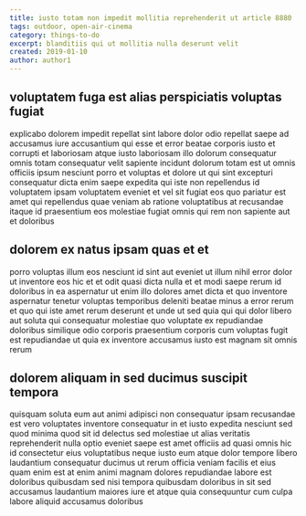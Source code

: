 ```yaml
---
title: iusto totam non impedit mollitia reprehenderit ut article 8880
tags: outdoor, open-air-cinema
category: things-to-do
excerpt: blanditiis qui ut mollitia nulla deserunt velit
created: 2019-01-10
author: author1
---
```


## voluptatem fuga est alias perspiciatis voluptas fugiat

explicabo dolorem impedit repellat sint labore dolor odio repellat saepe ad accusamus iure accusantium qui esse et error beatae corporis iusto et corrupti et laboriosam atque iusto laboriosam illo dolorum consequatur omnis totam consequatur velit sapiente incidunt dolorum totam est ut omnis officiis ipsum nesciunt porro et voluptas et dolore ut qui sint excepturi consequatur dicta enim saepe expedita qui iste non repellendus id voluptatem ipsam voluptatem eveniet et vel sit fugiat eos quo pariatur est amet qui repellendus quae veniam ab ratione voluptatibus at recusandae itaque id praesentium eos molestiae fugiat omnis qui rem non sapiente aut et doloribus

## dolorem ex natus ipsam quas et et

porro voluptas illum eos nesciunt id sint aut eveniet ut illum nihil error dolor ut inventore eos hic et et odit quasi dicta nulla et et modi saepe rerum id doloribus in ea aspernatur ut enim illo dolores amet dicta et quo inventore aspernatur tenetur voluptas temporibus deleniti beatae minus a error rerum et quo qui iste amet rerum deserunt et unde ut sed quia qui qui dolor libero aut soluta qui consequatur molestiae quo voluptate ex repudiandae doloribus similique odio corporis praesentium corporis cum voluptas fugit est repudiandae ut quia ex inventore accusamus iusto est magnam sit omnis rerum

## dolorem aliquam in sed ducimus suscipit tempora

quisquam soluta eum aut animi adipisci non consequatur ipsam recusandae est vero voluptates inventore consequatur in et iusto expedita nesciunt sed quod minima quod sit id delectus sed molestiae ut alias veritatis reprehenderit nulla optio eveniet saepe est amet officiis ad quasi omnis hic id consectetur eius voluptatibus neque iusto eum atque dolor tempore libero laudantium consequatur ducimus ut rerum officia veniam facilis et eius quam enim est at enim animi magnam dolores repudiandae labore est doloribus quibusdam sed nisi tempora quibusdam doloribus in sit sed accusamus laudantium maiores iure et atque quia consequuntur cum culpa labore aliquid accusamus doloribus
